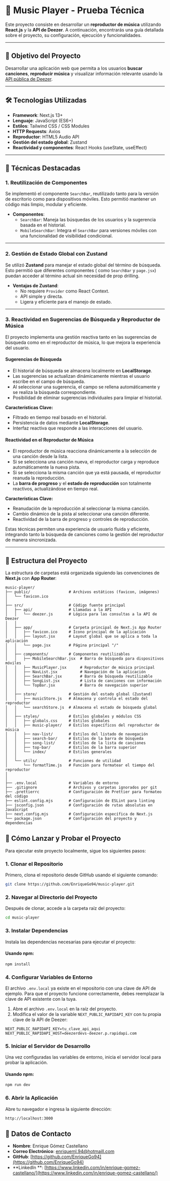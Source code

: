 # 🎵 Music Player - Prueba Técnica

Este proyecto consiste en desarrollar un **reproductor de música** utilizando **React.js** y la **API de Deezer**. A
continuación, encontrarás una guía detallada sobre el proyecto, su configuración, ejecución y funcionalidades.

---

## 🚀 **Objetivo del Proyecto**

Desarrollar una aplicación web que permita a los usuarios **buscar canciones**, **reproducir música** y visualizar
información relevante usando la [API pública de Deezer](https://developers.deezer.com/api).

---

## 🛠️ **Tecnologías Utilizadas**

- **Framework**: Next.js 13+
- **Lenguaje**: JavaScript (ES6+)
- **Estilos**: Tailwind CSS / CSS Modules
- **HTTP Requests**: Axios
- **Reproductor**: HTML5 Audio API
- **Gestión del estado global**: Zustand
- **Reactividad y componentes**: React Hooks (useState, useEffect)

---

## 🔄 **Técnicas Destacadas**

### 1. **Reutilización de Componentes**

Se implementó el componente `SearchBar`, reutilizado tanto para la versión de escritorio como para dispositivos móviles.
Esto permitió mantener un código más limpio, modular y eficiente.

- **Componentes**:
    - `SearchBar`: Maneja las búsquedas de los usuarios y la sugerencia basada en el historial.
    - `MobileSearchBar`: Integra el `SearchBar` para versiones móviles con una funcionalidad de visibilidad condicional.

---

### 2. **Gestión de Estado Global con Zustand**

Se utilizó **Zustand** para manejar el estado global del término de búsqueda. Esto permitió que diferentes componentes (
como `SearchBar` y `page.jsx`) puedan acceder al término actual sin necesidad de prop drilling.

- **Ventajas de Zustand**:
    - No requiere `Provider` como React Context.
    - API simple y directa.
    - Ligera y eficiente para el manejo de estado.

---

### 3. **Reactividad en Sugerencias de Búsqueda y Reproductor de Música**

El proyecto implementa una gestión reactiva tanto en las sugerencias de búsqueda como en el reproductor de música, lo que mejora la experiencia del usuario.

#### **Sugerencias de Búsqueda**
- El historial de búsqueda se almacena localmente en **LocalStorage**.
- Las sugerencias se actualizan dinámicamente mientras el usuario escribe en el campo de búsqueda.
- Al seleccionar una sugerencia, el campo se rellena automáticamente y se realiza la búsqueda correspondiente.
- Posibilidad de eliminar sugerencias individuales para limpiar el historial.

**Características Clave:**
- Filtrado en tiempo real basado en el historial.
- Persistencia de datos mediante **LocalStorage**.
- Interfaz reactiva que responde a las interacciones del usuario.

#### **Reactividad en el Reproductor de Música**
- El reproductor de música reacciona dinámicamente a la selección de una canción desde la lista.
- Si se selecciona una canción nueva, el reproductor carga y reproduce automáticamente la nueva pista.
- Si se selecciona la misma canción que ya está pausada, el reproductor reanuda la reproducción.
- La **barra de progreso** y el **estado de reproducción** son totalmente reactivos, actualizándose en tiempo real.

**Características Clave:**
- Reanudación de la reproducción al seleccionar la misma canción.
- Cambio dinámico de la pista al seleccionar una canción diferente.
- Reactividad de la barra de progreso y controles de reproducción.

Estas técnicas permiten una experiencia de usuario fluida y eficiente, integrando tanto la búsqueda de canciones como la gestión del reproductor de manera sincronizada.

---

## 📂 **Estructura del Proyecto**

La estructura de carpetas está organizada siguiendo las convenciones de **Next.js** con **App Router**:

```plaintext
music-player/
├── public/                 # Archivos estáticos (favicon, imágenes)
│   └── favicon.ico
│
├── src/                    # Código fuente principal
│   ├── api/                # Llamadas a la API
│   │   └── deezer.js       # Lógica para las consultas a la API de Deezer
│   │
│   ├── app/                # Carpeta principal de Next.js App Router
│   │   ├── favicon.ico     # Ícono principal de la aplicación
│   │   ├── layout.jsx      # Layout global que se aplica a toda la aplicación
│   │   └── page.jsx        # Página principal "/"
│   │
│   ├── components/         # Componentes reutilizables
│   │   ├── MobileSearchBar.jsx  # Barra de búsqueda para dispositivos móviles
│   │   ├── MusicPlayer.jsx      # Reproductor de música principal
│   │   ├── NavList.jsx          # Navegación de la aplicación
│   │   ├── SearchBar.jsx        # Barra de búsqueda reutilizable
│   │   ├── SongList.jsx         # Lista de canciones con información
│   │   └── TopBar.jsx           # Barra de navegación superior
│   │
│   ├── store/              # Gestión del estado global (Zustand)
│   │   ├── musicStore.js   # Almacena y controla el estado del reproductor
│   │   └── searchStore.js  # Almacena el estado de búsqueda global
│   │
│   ├── styles/             # Estilos globales y módulos CSS
│   │   ├── globals.css     # Estilos globales
│   │   ├── music-player/   # Estilos específicos del reproductor de música
│   │   ├── nav-list/       # Estilos del listado de navegación
│   │   ├── search-bar/     # Estilos de la barra de búsqueda
│   │   ├── song-list/      # Estilos de la lista de canciones
│   │   ├── top-bar/        # Estilos de la barra superior
│   │   └── index/          # Estilos generales
│   │
│   └── utils/              # Funciones de utilidad
│       └── formatTime.js   # Función para formatear el tiempo del reproductor
│   
│   
├── .env.local              # Variables de entorno
├── .gitignore              # Archivos y carpetas ignorados por git
├── .prettierrc             # Configuración de Prettier para formateo del código
├── eslint.config.mjs       # Configuración de ESLint para linting
├── jsconfig.json           # Configuración de rutas absolutas en JavaScript
├── next.config.mjs         # Configuración específica de Next.js
└── package.json            # Configuración del proyecto y dependencias
```

## 🚀 **Cómo Lanzar y Probar el Proyecto**

Para ejecutar este proyecto localmente, sigue los siguientes pasos:

### 1. **Clonar el Repositorio**

Primero, clona el repositorio desde GitHub usando el siguiente comando:

```bash
git clone https://github.com/EnriqueGo94/music-player.git
```

### 2. **Navegar al Directorio del Proyecto**

Después de clonar, accede a la carpeta raíz del proyecto:

```bash
cd music-player
```

### 3. **Instalar Dependencias**

Instala las dependencias necesarias para ejecutar el proyecto:

#### Usando npm:

```bash
npm install
```

### 4. **Configurar Variables de Entorno**

El archivo `.env.local` ya existe en el repositorio con una clave de API de ejemplo. Para que el proyecto funcione
correctamente, debes reemplazar la clave de API existente con la tuya.

1. Abre el archivo `.env.local` en la raíz del proyecto.
2. Modifica el valor de la variable `NEXT_PUBLIC_RAPIDAPI_KEY` con tu propia clave de la API de Deezer:

```plaintext
NEXT_PUBLIC_RAPIDAPI_KEY=tu_clave_api_aqui
NEXT_PUBLIC_RAPIDAPI_HOST=deezerdevs-deezer.p.rapidapi.com
```

### 5. **Iniciar el Servidor de Desarrollo**

Una vez configuradas las variables de entorno, inicia el servidor local para probar la aplicación.

#### Usando npm:

```bash
npm run dev
```

### 6. **Abrir la Aplicación**

Abre tu navegador e ingresa la siguiente dirección:

```plaintext
http://localhost:3000
```

## 👤 **Datos de Contacto**

- **Nombre**: Enrique Gómez Castellano
- **Correo Electrónico**: [enriqueml.94@hotmaill.com](mailto:enriqueml.94@hotmaill.com)
- **GitHub**: [https://github.com/EnriqueGo94](https://github.com/EnriqueGo94)
- **LinkedIn
  **: [https://www.linkedin.com/in/enrique-gomez-castellano/](https://www.linkedin.com/in/enrique-gomez-castellano/)  
